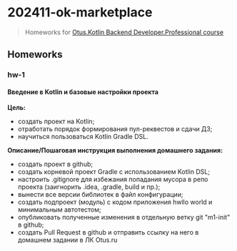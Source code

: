 # 202411-ok-marketplace

> Homeworks for [Otus.Kotlin Backend Developer.Professional course](https://otus.ru/lessons/kotlin/)

## Homeworks

### hw-1

#### Введение в Kotlin и базовые настройки проекта

**Цель:**

- создать проект на Kotlin;
- отработать порядок формирования пул-реквестов и сдачи ДЗ;
- научиться пользоваться Kotlin Gradle DSL.

**Описание/Пошаговая инструкция выполнения домашнего задания:**

- создать проект в github;
- создать корневой проект Gradle с использованием Kotlin DSL;
- настроить .gitignore для избежания попадания мусора в репо проекта (заигнорить .idea, .gradle, build и пр.);
- вынести все версии библиотек в файл конфигурации;
- создать подпроект (модуль) с кодом приложения hwllo world и минимальным автотестом;
- опубликовать полученные изменения в отдельную ветку git "m1-init" в github;
- cоздать Pull Request в github и отправить ссылку на него в домашнем задании в ЛК Otus.ru
